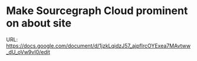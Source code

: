 # Make Sourcegraph Cloud prominent on about site

URL: https://docs.google.com/document/d/1jzkLqidzJ57_ajpfIrcOYExea7MAvtww_dU_oVw9vI0/edit
